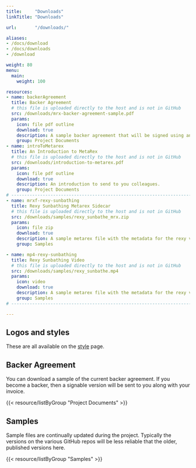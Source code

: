 ```yaml
---
title:     "Downloads"
linkTitle: "Downloads"

url:       "/downloads/"

aliases:
- /docs/download
- /docs/downloads
- /download

weight: 80
menu:
  main:
    weight: 100

resources:
- name: backerAgreement
  title: Backer Agreement
  # this file is uploaded directly to the host and is not in GitHub
  src: /downloads/mrx-backer-agreement-sample.pdf
  params:
    icon: file pdf outline
    download: true
    description: A sample backer agreement that will be signed using an Adobe sign workflow if you become a backer.
    group: Project Documents
- name: introToMetarex
  title: An Introduction to MetaRex
  # this file is uploaded directly to the host and is not in GitHub
  src: /downloads/introduction-to-metarex.pdf
  params:
    icon: file pdf outline
    download: true
    description: An introduction to send to you colleagues.
    group: Project Documents
# ------------------------------------------------------------------------------
- name: mrxf-rexy-sunbathing
  title: Rexy Sunbathing Metarex Sidecar
  # this file is uploaded directly to the host and is not in GitHub
  src: /downloads/samples/rexy_sunbathe_mrx.zip
  params:
    icon: file zip
    download: true
    description: A sample metarex file with the metadata for the rexy video.
    group: Samples

- name: mp4-rexy-sunbathing
  title: Rexy Sunbathing Video
  # this file is uploaded directly to the host and is not in GitHub
  src: /downloads/samples/rexy_sunbathe.mp4
  params:
    icon: video
    download: true
    description: A sample metarex file with the metadata for the rexy video.
    group: Samples
# ------------------------------------------------------------------------------

---
```


## Logos and styles

These are all available on the [style](/style) page.

## Backer Agreement

You can download a sample of the current backer agreement. If you become a
backer, then a signable version will be sent to you along with your invoice.

{{< resource/listByGroup "Project Documents" >}}

## Samples

Sample files are continually updated during the project. Typically the versions
on the various GitHub repos will be less reliable that the older, published
versions here.

{{< resource/listByGroup "Samples" >}}